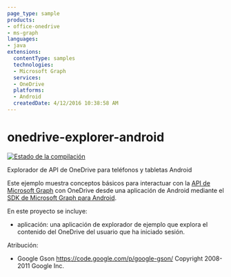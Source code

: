```yaml
---
page_type: sample 
products:
- office-onedrive
- ms-graph
languages:
- java
extensions:
  contentType: samples
  technologies:
  - Microsoft Graph
  services:
  - OneDrive
  platforms:
  - Android
  createdDate: 4/12/2016 10:38:58 AM
---
```

# onedrive-explorer-android
[![Estado de la compilación](https://travis-ci.org/microsoftgraph/onedrive-explorer-android.svg?branch=master)](https://travis-ci.org/microsoftgraph/onedrive-explorer-android)

Explorador de API de OneDrive para teléfonos y tabletas Android

Este ejemplo muestra conceptos básicos para interactuar con la [API de Microsoft Graph](http://graph.microsoft.io/en-us/)
con OneDrive desde una aplicación de Android mediante el [SDK de Microsoft Graph para Android](https://github.com/microsoftgraph/msgraph-sdk-android).

En este proyecto se incluye:

* aplicación: una aplicación de explorador de ejemplo que explora el contenido del OneDrive del usuario que ha iniciado sesión.

Atribución:

* Google Gson https://code.google.com/p/google-gson/ Copyright 2008-2011 Google Inc.
